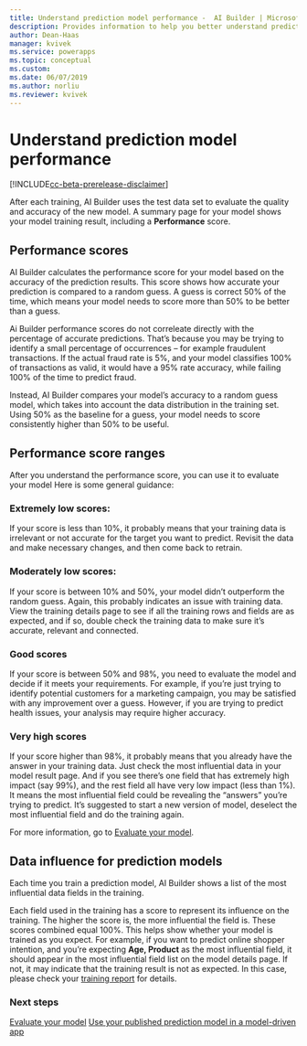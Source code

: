 ```yaml
---
title: Understand prediction model performance -  AI Builder | Microsoft Docs
description: Provides information to help you better understand prediction model performance, and how performance scores are calculated
author: Dean-Haas
manager: kvivek
ms.service: powerapps
ms.topic: conceptual
ms.custom: 
ms.date: 06/07/2019
ms.author: norliu
ms.reviewer: kvivek
---
```


# Understand prediction model performance

[!INCLUDE[cc-beta-prerelease-disclaimer](./includes/cc-beta-prerelease-disclaimer.md)]

After each training, AI Builder uses the test data set to evaluate the quality and accuracy of the new model. A summary page for your model shows your model training result, including a **Performance** score.  

## Performance scores

AI Builder calculates the performance score for your model based on the accuracy of the prediction results. This score shows how accurate your prediction is compared to a random guess. A  guess is correct 50% of the time, which means your model needs to score more than 50% to be better than a  guess.

Ai Builder performance scores do not correleate directly with the percentage of accurate predictions. That’s because you may be trying to identify a small percentage of occurrences – for example fraudulent transactions. If the actual fraud rate is 5%, and your model classifies 100% of transactions as valid, it would have a 95% rate accuracy, while failing 100% of the time to predict fraud.

Instead, AI Builder compares your model’s accuracy to a random guess model, which takes into account the data distribution in the training set. Using 50% as the baseline for a guess, your model needs to score consistently higher than 50% to be useful.

## Performance score ranges

After you understand the performance score, you can use it to evaluate your model Here is some general guidance:

### Extremely low scores:

If your score is less than 10%, it probably means that your training data is irrelevant or not accurate for the target you want to predict. Revisit the data and make necessary changes, and then come back to retrain.

### Moderately low scores:
If your score is between 10% and 50%, your model didn’t outperform the random guess. Again, this probably indicates an issue with training data. View the training details page to see if all the training rows and fields are as expected, and if so, double check the training data to make sure it’s accurate, relevant and connected.

### Good scores

If your score is between 50% and 98%, you need to evaluate the model and decide if it meets your requirements. For example, if you’re just trying to identify potential customers for a marketing campaign, you may be satisfied with any improvement over a guess. However, if you are trying to predict health issues, your analysis may require higher accuracy. 

### Very high scores

If your score higher than 98%, it probably means that you already have the answer in your training data. Just check the most influential data in your model result page. And if you see there’s one field that has extremely high impact (say 99%), and the rest field all have very low impact (less than 1%). It means the most influential field could be revealing the “answers” you’re trying to predict. It’s suggested to start a new version of model, deselect the most influential field and do the training again. 


For more information, go to [Evaluate your model](manage-model.md#evaluate-your-model).

## Data influence for prediction models

Each time you train a prediction model, AI Builder shows  a list of the most influential data fields in the training.

Each field used in the training has a score to represent its influence on the training. The higher the score is, the more influential the field is. These scores combined equal 100%. This helps show whether your model is trained as you expect. For example, if you want to predict online shopper intention, and you’re expecting **Age, Product** as the most influential field, it should appear in the most influential field list on the model details page. If not, it may indicate that the training result is not as expected. In this case, please check your [training report](binary-classification-training-report.md) for details.  

### Next steps

[Evaluate your model](manage-model.md#evaluate-your-model)
[Use your published prediction model in a model-driven app](binary-classification-model-driven-app.md) 
